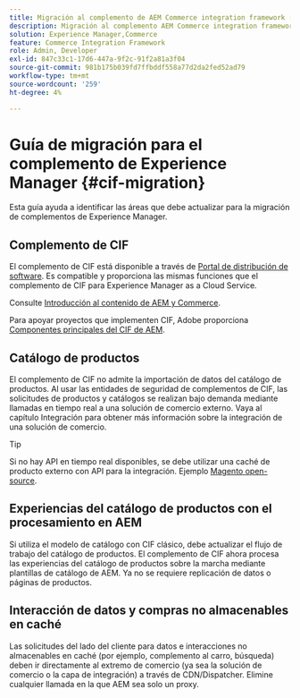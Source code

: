 ```yaml
---
title: Migración al complemento de AEM Commerce integration framework (CIF)
description: Migración al complemento AEM Commerce integration framework (CIF) desde una versión antigua.
solution: Experience Manager,Commerce
feature: Commerce Integration Framework
role: Admin, Developer
exl-id: 847c33c1-17d6-447a-9f2c-91f2a81a3f04
source-git-commit: 981b175b039fd7ffbddf558a77d2da2fed52ad79
workflow-type: tm+mt
source-wordcount: '259'
ht-degree: 4%

---
```


# Guía de migración para el complemento de Experience Manager {#cif-migration}

Esta guía ayuda a identificar las áreas que debe actualizar para la migración de complementos de Experience Manager.

## Complemento de CIF

El complemento de CIF está disponible a través de [Portal de distribución de software](https://experience.adobe.com/#/downloads/content/software-distribution/en/aem.html?fulltext=commerce*&2_group.propertyvalues.property=.%2Fjcr%3Acontent%2Fmetadata%2Fdc%3Aversion&2_group.propertyvalues.operation=equals&2_group.propertyvalues.0_values=target-version%3Aaem%2F6-5-lts&orderby=%40jcr%3Acontent%2Fjcr%3AlastModified&orderby.sort=desc&layout=list&p.offset=0&p.limit=16). Es compatible y proporciona las mismas funciones que el complemento de CIF para Experience Manager as a Cloud Service.

Consulte [Introducción al contenido de AEM y Commerce](getting-started.md).

Para apoyar proyectos que implementen CIF, Adobe proporciona [Componentes principales del CIF de AEM](https://github.com/adobe/aem-core-cif-components).

## Catálogo de productos

El complemento de CIF no admite la importación de datos del catálogo de productos. Al usar las entidades de seguridad de complementos de CIF, las solicitudes de productos y catálogos se realizan bajo demanda mediante llamadas en tiempo real a una solución de comercio externo. Vaya al capítulo Integración para obtener más información sobre la integración de una solución de comercio.

>[!TIP]
>
>Si no hay API en tiempo real disponibles, se debe utilizar una caché de producto externo con API para la integración. Ejemplo [Magento open-source](https://business.adobe.com/products/magento/open-source.html).

## Experiencias del catálogo de productos con el procesamiento en AEM

Si utiliza el modelo de catálogo con CIF clásico, debe actualizar el flujo de trabajo del catálogo de productos. El complemento de CIF ahora procesa las experiencias del catálogo de productos sobre la marcha mediante plantillas de catálogo de AEM. Ya no se requiere replicación de datos o páginas de productos.

## Interacción de datos y compras no almacenables en caché

Las solicitudes del lado del cliente para datos e interacciones no almacenables en caché (por ejemplo, complemento al carro, búsqueda) deben ir directamente al extremo de comercio (ya sea la solución de comercio o la capa de integración) a través de CDN/Dispatcher. Elimine cualquier llamada en la que AEM sea solo un proxy.
